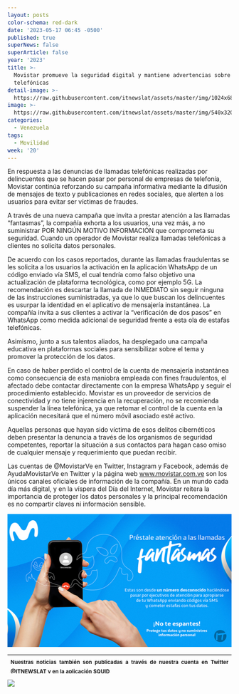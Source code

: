 ```yaml
---
layout: posts
color-schema: red-dark
date: '2023-05-17 06:45 -0500'
published: true
superNews: false
superArticle: false
year: '2023'
title: >-
  Movistar promueve la seguridad digital y mantiene advertencias sobre estafas
  telefónicas 
detail-image: >-
  https://raw.githubusercontent.com/itnewslat/assets/master/img/1024x680/movistar-fantasma-g.jpg
image: >-
  https://raw.githubusercontent.com/itnewslat/assets/master/img/540x320/movistar-fantasma-p.jpg
categories:
  - Venezuela
tags:
  - Movilidad
week: '20'
---
```

En respuesta a las denuncias de llamadas telefónicas realizadas por delincuentes que se hacen pasar por personal de empresas de telefonía, Movistar continúa reforzando su campaña informativa mediante la difusión de mensajes de texto y publicaciones en redes sociales, que alerten a los usuarios para evitar ser víctimas de fraudes. 

A través de una nueva campaña que invita a prestar atención a las llamadas “fantasmas”, la compañía exhorta a los usuarios, una vez más, a no suministrar POR NINGÚN MOTIVO INFORMACIÓN que comprometa su seguridad. Cuando un operador de Movistar realiza llamadas telefónicas a clientes no solicita datos personales. 

De acuerdo con los casos reportados, durante las llamadas fraudulentas se les solicita a los usuarios la activación en la aplicación WhatsApp de un código enviado vía SMS, el cual tendría como falso objetivo una actualización de plataforma tecnológica, como por ejemplo 5G. La recomendación es descartar la llamada de INMEDIATO sin seguir ninguna de las instrucciones suministradas, ya que lo que buscan los delincuentes es usurpar la identidad en el aplicativo de mensajería instantánea.
La compañía invita a sus clientes a activar la “verificación de dos pasos” en WhatsApp como medida adicional de seguridad frente a esta ola de estafas telefónicas.

Asimismo, junto a sus talentos aliados, ha desplegado una campaña educativa en plataformas sociales para sensibilizar sobre el tema y promover la protección de los datos.

En caso de haber perdido el control de la cuenta de mensajería instantánea como consecuencia de esta maniobra empleada con fines fraudulentos, el afectado debe contactar directamente con la empresa WhatsApp y seguir el procedimiento establecido. Movistar es un proveedor de servicios de conectividad y no tiene injerencia en la recuperación, no se recomienda suspender la línea telefónica, ya que retomar el control de la cuenta en la aplicación necesitará que el número móvil asociado esté activo.

Aquellas personas que hayan sido víctima de esos delitos cibernéticos deben presentar la denuncia a través de los organismos de seguridad competentes, reportar la situación a sus contactos para hagan caso omiso de cualquier mensaje y requerimiento que puedan recibir. 

Las cuentas de @MovistarVe en Twitter, Instagram y Facebook, además de AyudaMovistarVe en Twitter y la página web www.movistar.com.ve son los únicos canales oficiales de información de la compañía. En un mundo cada día más digital, y en la víspera del Día del Internet, Movistar reitera la importancia de proteger los datos personales y la principal recomendación es no compartir claves ni información sensible.

![](https://raw.githubusercontent.com/itnewslat/assets/master/img/540x320/movistar-fantasma-p.jpg)

<table style="height: 42px;" width="569">
<tbody>
<tr>
<td style="text-align: justify;"><sub><strong>Nuestras noticias también son publicadas a través de nuestra cuenta en Twitter <a href="https://twitter.com/itnewslat?lang=es">@ITNEWSLAT</a> y en la aplicación <a href="https://squidapp.co/en/">SQUID</a></strong></sub></td>
</tr>
</tbody>
</table>
<img src="https://tracker.metricool.com/c3po.jpg?hash=56f88a41e39ab42c063cc51676587a04"/>
